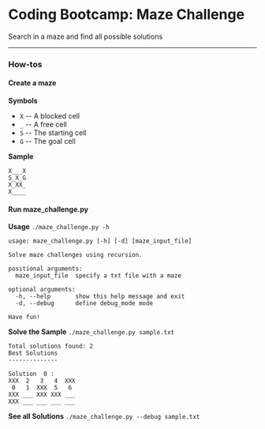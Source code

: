 # Coding Bootcamp: Maze Challenge

Search in a maze and find all possible solutions

------------------------------------------------------------------------

### How-tos


#### Create a maze

**Symbols**
- `X` -- A blocked cell
- `_` -- A free cell
- `S` -- The starting cell
- `G` -- The goal cell

**Sample**
```
X___X
S_X_G
X_XX_
X____
```

#### Run maze_challenge.py

**Usage**
`./maze_challenge.py -h`
```
usage: maze_challenge.py [-h] [-d] [maze_input_file]

Solve maze challenges using recursion.

positional arguments:
  maze_input_file  specify a txt file with a maze

optional arguments:
  -h, --help       show this help message and exit
  -d, --debug      define debug_mode mode

Have fun!
```

**Solve the Sample**
`./maze_challenge.py sample.txt`
```
Total solutions found: 2
Best Solutions
--------------

Solution  0 :
XXX	 2 	 3 	 4 	XXX
 0 	 1 	XXX	 5 	 6 
XXX	___	XXX	XXX	___
XXX	___	___	___	___

```

**See all Solutions**
`./maze_challenge.py --debug sample.txt`
